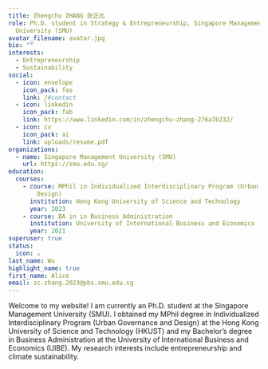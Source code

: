 ```yaml
---
title: Zhengchu ZHANG 张正出
role: Ph.D. student in Strategy & Entrepreneurship, Singapore Management
  University (SMU)
avatar_filename: avatar.jpg
bio: ""
interests:
  - Entrepreneurship
  - Sustainability
social:
  - icon: envelope
    icon_pack: fas
    link: /#contact
  - icon: linkedin
    icon_pack: fab
    link: https://www.linkedin.com/in/zhengchu-zhang-276a7b232/
  - icon: cv
    icon_pack: ai
    link: uploads/resume.pdf
organizations:
  - name: Singapore Management University (SMU)
    url: https://smu.edu.sg/
education:
  courses:
    - course: MPhil in Individualized Interdisciplinary Program (Urban Governance and
        Design)
      institution: Hong Kong University of Science and Technology
      year: 2023
    - course: BA in in Business Administration
      institution: University of International Business and Economics
      year: 2021
superuser: true
status:
  icon: ☕️
last_name: Wu
highlight_name: true
first_name: Alice
email: zc.zhang.2023@pbs.smu.edu.sg
---
```

Welcome to my website! I am currently an Ph.D. student at the Singapore Management University (SMU). I obtained my MPhil degree in Individualized Interdisciplinary Program (Urban Governance and Design) at the Hong Kong University of Science and Technology (HKUST) and my Bachelor’s degree in Business Administration at the University of International Business and Economics (UIBE).
My research interests include entrepreneurship and climate sustainability.
